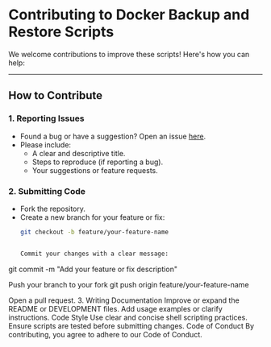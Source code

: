 # Contributing to Docker Backup and Restore Scripts

We welcome contributions to improve these scripts! Here's how you can help:

---

## How to Contribute

### **1. Reporting Issues**
- Found a bug or have a suggestion? Open an issue [here](link-to-issues).
- Please include:
  - A clear and descriptive title.
  - Steps to reproduce (if reporting a bug).
  - Your suggestions or feature requests.

### **2. Submitting Code**
- Fork the repository.
- Create a new branch for your feature or fix:
  ```bash
  git checkout -b feature/your-feature-name


  Commit your changes with a clear message:

git commit -m "Add your feature or fix description"


Push your branch to your fork
git push origin feature/your-feature-name

Open a pull request.
3. Writing Documentation
Improve or expand the README or DEVELOPMENT files.
Add usage examples or clarify instructions.
Code Style
Use clear and concise shell scripting practices.
Ensure scripts are tested before submitting changes.
Code of Conduct
By contributing, you agree to adhere to our Code of Conduct.
